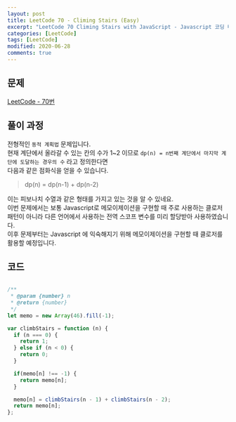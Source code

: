 ```yaml
---
layout: post
title: LeetCode 70 - Climing Stairs (Easy)
excerpt: "LeetCode 70 Climing Stairs with JavaScript - Javascript 코딩 테스트 대비"
categories: [LeetCode]
tags: [LeetCode]
modified: 2020-06-28
comments: true
---
```


## 문제
[LeetCode - 70번](https://leetcode.com/problems/climbing-stairs/)

## 풀이 과정
전형적인 `동적 계획법` 문제입니다. <br>
현재 계단에서 올라갈 수 있는 칸의 수가 1~2 이므로 `dp(n) = n번째 계단에서 마지막 계단에 도달하는 경우의 수` 라고 정의한다면 <br>
다음과 같은 점화식을 얻을 수 있습니다. <br>

> dp(n) = dp(n-1) + dp(n-2)

이는 피보나치 수열과 같은 형태를 가지고 있는 것을 알 수 있네요. <br>
이번 문제에서는 보통 Javascript로 메모이제이션을 구현할 때 주로 사용하는 클로저 패턴이 아니라 다른 언어에서 사용하는 전역 스코프 변수를 미리 할당받아 사용하였습니다. <br>
이후 문제부터는 Javascript 에 익숙해지기 위해 메모이제이션을 구현할 때 클로저를 활용할 예정입니다. <br>

## 코드

~~~ javascript

/**
 * @param {number} n
 * @return {number}
 */
let memo = new Array(46).fill(-1);

var climbStairs = function (n) {
  if (n === 0) {
    return 1;
  } else if (n < 0) {
    return 0;
  }

  if(memo[n] !== -1) {
    return memo[n];
  }

  memo[n] = climbStairs(n - 1) + climbStairs(n - 2);
  return memo[n];
};

~~~



